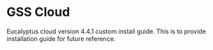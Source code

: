 # GSS Cloud
Eucalyptus cloud version 4.4.1 custom install guide.
This is to provide installation guide for future reference.
